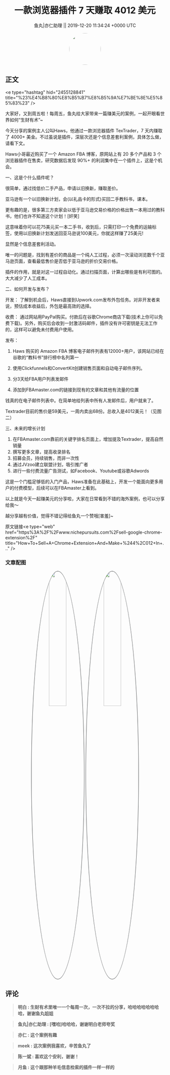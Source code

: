 <h1 align="center">一款浏览器插件 7 天赚取 4012 美元</h1>




<p align="center">
    <a>鱼丸|亦仁助理 || 2019-12-20 11:34:24 &#43;0000 UTC</a>
</p>

<div align="center">
    <img src="https://images.zsxq.com/FtTHJfWYtR2To4jzwGiUQdhHaRRa?e=1590940799&amp;token=kIxbL07-8jAj8w1n4s9zv64FuZZNEATmlU_Vm6zD:AMY_BShrw-7TP6Fmqq7D-Deyytw=" width="100" height="100" style="border:1px solid;border-radius:50%; color:#ffffff"/>
</div>




## 正文

<div>
&lt;e type=&#34;hashtag&#34; hid=&#34;2455128841&#34; title=&#34;%23%E4%B8%80%E8%B5%B7%E8%B5%9A%E7%BE%8E%E5%85%83%23&#34; /&gt; 

大家好，又到周五啦！每周五，鱼丸给大家带来一篇赚美元的案例，一起开眼看世界如何“生财有术”~

今天分享的案例主人公叫Haws，他通过一款浏览器插件 TexTrader，7 天内赚取了 4000&#43; 美金。不过虽说是插件，深层次还是个信息差套利案例，具体怎么做，请看下文。

Haws小哥最近购买了一个 Amazon FBA 博客，原网站上有 20 多个产品和 3 个浏览器插件在售卖，研究数据后发现 90%&#43; 的利润集中在一个插件上，这是个机会。

一、这是个什么插件呢？

很简单，通过找低价二手产品，申请以旧换新，赚取差价。

亚马逊有一个以旧换新计划，会(以礼品卡的形式)买回二手教科书，课本。

更有趣的是，很多第三方卖家会以低于亚马逊交易价格的价格出售一本用过的教科书，他们也许不知道这个计划！[奸笑]

这意味着你可以花75美元买一本二手书，收到后，只需打印一个免费的运输标签，使用以旧换新计划发送回亚马逊说100美元，你就这样赚了25美元!

显然是个信息差套利活动。

唯一的问题是，找到有差价的商品是一个纯人工过程，必须一次滚动浏览数千个亚马逊页面，查看最低售价是否低于亚马逊的折价交易价格。

插件的作用，就是对这一过程自动化。通过扫描页面，计算出哪些是有利可图的。大大减少了人工成本。

二、如何开发与发布？

开发：
了解到机会后，Haws直接到Upwork.com发布外包任务。对非开发者来说，预估成本收益后，外包是最高效的选择。

收费：
通过网站用PayPal购买。付款后在谷歌Chrome商店下载(技术上你可以免费下载)。另外，购买后会收到一封激活码邮件，插件没有许可密钥是无法工作的，这样可以避免未付费用户使用。

发布：
1. Haws 购买的 Amazon FBA 博客电子邮件列表有12000&#43;用户，该网站已经在谷歌的“教科书”排行榜中名列第一

2. 使用Clickfunnels和ConvertKit创建销售页面和自动电子邮件序列。

3. 分3天给FBA用户列表发邮件

4. 添加到FBAmaster.com的链接到现有的文章和其他有流量的位置

钱真的在电子邮件列表中。在简单地给列表中所有人发邮件后，用户就来了。

Textrader目前的售价是59美元，一周内卖出68份。总收入是4012美元！（见图二）

三、未来的增长计划

1. 在FBAmaster.com靠前的关键字排名页面上，增加提及Textrader，提高自然销量
2. 撰写更多文章，提高收录排名
3. 招募会员，持续销售，而非一次性
4. 通过JVzoo建立联盟计划，吸引推广者
5. 进行一些付费流量广告测试，如Facebook、Youtube或谷歌Adwords

这是一个门槛足够低的入门产品，Haws准备在此基础上，开发一个能面向更多用户的付费模型，后续可以在FBAmaster上看到。

以上就是今天一起赚美元的分享啦，大家在日常看到不错的海外案例，也可以分享给我～

越分享越有价值，觉得不错记得给鱼丸一个赞哦[害羞]~

原文链接&lt;e type=&#34;web&#34; href=&#34;https%3A%2F%2Fwww.nichepursuits.com%2Fsell-google-chrome-extension%2F&#34; title=&#34;How&#43;To&#43;Sell&#43;A&#43;Chrome&#43;Extension&#43;And&#43;Make&#43;%244%2C012&#43;In&#43;...&#34; /&gt;
</div>

### 文章配图

<div class="image" align="center">

<img src="https://images.zsxq.com/FrDmwRzlA1Ekj4g6GdcnOerUeCfe?imageMogr2/auto-orient/thumbnail/800x/format/jpg/blur/1x0/quality/75&amp;e=1590940799&amp;token=kIxbL07-8jAj8w1n4s9zv64FuZZNEATmlU_Vm6zD:WbZb0mmkYBRHZjAqgWS7uN49t30=" width="33%" height="33%" style="border:1px solid;border-radius:50%; color:#3c3f41"/>

<img src="https://images.zsxq.com/FhgiGniepDvJv0ur21jON6TMaw_2?imageMogr2/auto-orient/thumbnail/800x/format/jpg/blur/1x0/quality/75&amp;e=1590940799&amp;token=kIxbL07-8jAj8w1n4s9zv64FuZZNEATmlU_Vm6zD:bQR_dhOScrnm8MdAenuFkFC6UPQ=" width="33%" height="33%" style="border:1px solid;border-radius:50%; color:#3c3f41"/>

</div>


## 评论

<div align="left">
<div>

<blockquote >
<span> <strong>明白 : 生财有术里唯一一个每周一次，一次不拉的分享，哈哈哈哈哈哈哈哈，谢谢鱼丸姐姐 </strong></span>
</blockquote>

<blockquote >
<span> <strong>鱼丸|亦仁助理 : [嘿哈]哈哈哈，谢谢明白老师夸奖 </strong></span>
</blockquote>

<blockquote >
<span> <strong>亦仁 : 这个案例有趣 </strong></span>
</blockquote>

<blockquote >
<span> <strong>meek : 这次案例我喜欢，辛苦鱼丸了 </strong></span>
</blockquote>

<blockquote >
<span> <strong>陈一斌 : 喜欢这个安利，谢谢！ </strong></span>
</blockquote>

<blockquote >
<span> <strong>月鱼 : 这个跟那种羊毛信息检索的插件一样一样的 </strong></span>
</blockquote>

</div>
</div>